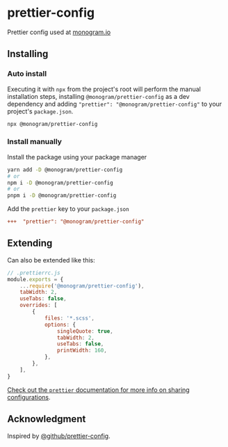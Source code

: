 # prettier-config

Prettier config used at [monogram.io](https://monogram.io)

## Installing

### Auto install

Executing it with `npx` from the project's root will perform the manual installation steps, installing `@monogram/prettier-config` as a dev dependency and adding `"prettier": "@monogram/prettier-config"` to your project's `package.json`.

```sh
npx @monogram/prettier-config
```

### Install manually

Install the package using your package manager

```sh
yarn add -D @monogram/prettier-config
# or
npm i -D @monogram/prettier-config
# or
pnpm i -D @monogram/prettier-config
```

Add the `prettier` key to your `package.json`

```diff
+++  "prettier": "@monogram/prettier-config"
```

## Extending

Can also be extended like this:

```js
// .prettierrc.js
module.exports = {
	...require('@monogram/prettier-config'),
	tabWidth: 2,
	useTabs: false,
	overrides: [
		{
			files: '*.scss',
			options: {
				singleQuote: true,
				tabWidth: 2,
				useTabs: false,
				printWidth: 160,
			},
		},
	],
}
```

[Check out the `prettier` documentation for more info on sharing configurations](https://prettier.io/docs/en/configuration.html#sharing-configurations).

## Acknowledgment

Inspired by [@github/prettier-config](https://www.npmjs.com/package/@github/prettier-config).
